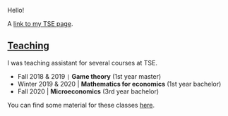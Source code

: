 Hello!

A [link to my TSE page](https://www.tse-fr.eu/fr/people/antoine-jacquet).



## [Teaching](pages/teaching.html)

I was teaching assistant for several courses at TSE.

- Fall 2018 & 2019 `|` **Game theory** (1st year master)
- Winter 2019 & 2020 | **Mathematics for economics** (1st year bachelor)
- Fall 2020 | **Microeconomics** (3rd year bachelor)

You can find some material for these classes [here](pages/teaching.html).

